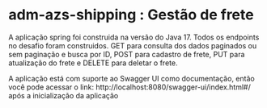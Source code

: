 # adm-azs-shipping : Gestão de frete
A aplicação spring foi construida na versão do Java 17. Todos os endpoints no desafio foram construidos. GET para consulta dos dados paginados ou sem paginação e busca por ID, POST para cadastro de frete, PUT para atualização do frete e DELETE para deletar o frete.


A aplicação está com suporte ao Swagger UI como documentação, então você pode acessar o link: http://localhost:8080/swagger-ui/index.html#/ após a inicialização da aplicação
